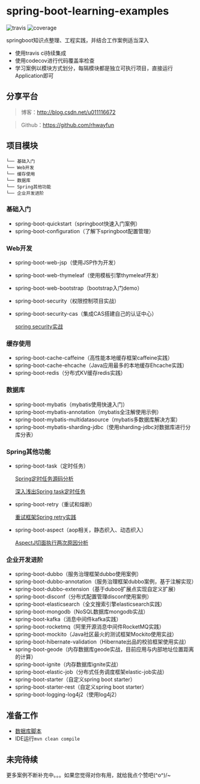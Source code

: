 # spring-boot-learning-examples
![travis](https://travis-ci.org/rhwayfun/spring-boot-learning-examples.svg?branch=feature%2Fmodule)
![coverage](https://codecov.io/gh/rhwayfun/spring-boot-learning-examples/branch/feature%2Fmodule/graph/badge.svg)

springboot知识点整理、工程实践，并结合工作案例适当深入

* 使用travis ci持续集成
* 使用codecov进行代码覆盖率检查
* 学习案例以模块方式划分，每隔模块都是独立可执行项目，直接运行Application即可

## 分享平台

> 博客：http://blog.csdn.net/u011116672

> Github：https://github.com/rhwayfun

## 项目模块
```
└── 基础入门
└── Web开发
└── 缓存使用
└── 数据库
└── Spring其他功能
└── 企业开发进阶
```

### 基础入门

* spring-boot-quickstart（springboot快速入门案例）
* spring-boot-configuration（了解下springboot配置管理）

### Web开发

* spring-boot-web-jsp（使用JSP作为开发）
* spring-boot-web-thymeleaf（使用模板引擎thymeleaf开发）
* spring-boot-web-bootstrap（bootstrap入门demo）
* spring-boot-security（权限控制项目实战）
* spring-boot-security-cas（集成CAS搭建自己的认证中心）

    [spring security实战](http://blog.csdn.net/u011116672/article/details/77428049)
    

### 缓存使用
* spring-boot-cache-caffeine（高性能本地缓存框架caffeine实践）
* spring-boot-cache-ehcache（Java应用最多的本地缓存Ehcache实践）
* spring-boot-redis（分布式KV缓存redis实践）

### 数据库
* spring-boot-mybatis（mybatis使用快速入门）
* spring-boot-mybatis-annotation（mybatis全注解使用示例）
* spring-boot-mybatis-multidatasource（mybatis多数据库解决方案）
* spring-boot-mybatis-sharding-jdbc（使用sharding-jdbc对数据库进行分库分表）

### Spring其他功能
* spring-boot-task（定时任务）

    [Spring定时任务源码分析](http://blog.csdn.net/u011116672/article/details/77132205)
    
    [深入浅出Spring task定时任务](http://blog.csdn.net/u011116672/article/details/52517247)
* spring-boot-retry（重试和熔断）

    [重试框架Spring retry实践](http://blog.csdn.net/u011116672/article/details/77823867)
    
* spring-boot-aspect（aop相关，静态织入、动态织入）
    
    [AspectJ切面执行两次原因分析](http://blog.csdn.net/u011116672/article/details/63685340)


### 企业开发进阶
* spring-boot-dubbo（服务治理框架dubbo使用案例）
* spring-boot-dubbo-annotation（服务治理框架dubbo案例，基于注解实现）
* spring-boot-dubbo-extension（基于duboo扩展点实现自定义扩展）
* spring-boot-disconf（分布式配置管理disconf使用案例）
* spring-boot-elasticsearch（全文搜索引擎elasticsearch实践）
* spring-boot-mongodb（NoSQL数据库mongodb实战）
* spring-boot-kafka（消息中间件kafka实践）
* spring-boot-rocketmq（阿里开源消息中间件RocketMQ实践）
* spring-boot-mockito（Java社区最火的测试框架Mockito使用实战）
* spring-boot-hibernate-validation（Hibernate出品的校验框架使用实战）
* spring-boot-geode（内存数据库geode实战，目前应用与内部地址位置距离的计算）
* spring-boot-ignite（内存数据库ignite实战）
* spring-boot-elastic-job（分布式任务调度框架elastic-job实战）
* spring-boot-starter（自定义spring boot starter）
* spring-boot-starter-rest（自定义spring boot starter）
* spring-boot-logging-log4j2（使用log4j2）

## 准备工作

* [数据库脚本](docs/sql/springboot/spring-boot-mybatis.sql)
* IDE运行`mvn clean compile`


## 未完待续
更多案例不断补充中。。。如果您觉得对你有用，就给我点个赞吧\(^o^)/~


